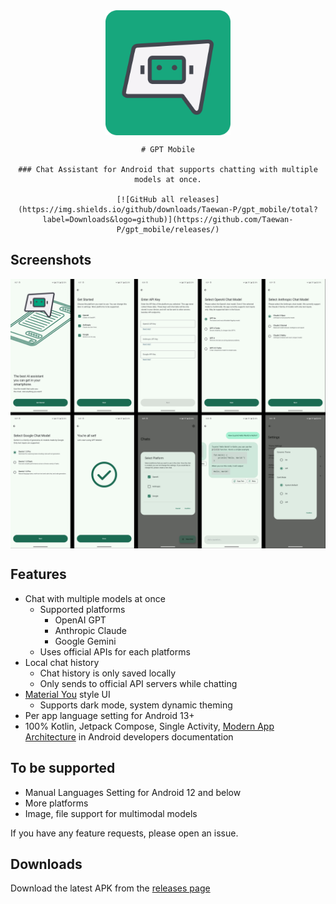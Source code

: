 <div align="center">
    <img width="200" height="200" style="display: block;" src="./images/logo.png">

    # GPT Mobile

    ### Chat Assistant for Android that supports chatting with multiple models at once.

    [![GitHub all releases](https://img.shields.io/github/downloads/Taewan-P/gpt_mobile/total?label=Downloads&logo=github)](https://github.com/Taewan-P/gpt_mobile/releases/)

</div>


## Screenshots

<div align="center">
    <img style="display: block;" src="./images/screenshots.jpg">
</div>

## Features

- Chat with multiple models at once
  - Supported platforms
    - OpenAI GPT
    - Anthropic Claude
    - Google Gemini
  - Uses official APIs for each platforms
- Local chat history
  - Chat history is only saved locally
  - Only sends to official API servers while chatting
- [Material You](https://m3.material.io/) style UI
  - Supports dark mode, system dynamic theming
- Per app language setting for Android 13+
- 100% Kotlin, Jetpack Compose, Single Activity, [Modern App Architecture](https://developer.android.com/topic/architecture#modern-app-architecture) in Android developers documentation


## To be supported

- Manual Languages Setting for Android 12 and below
- More platforms
- Image, file support for multimodal models

If you have any feature requests, please open an issue.


## Downloads

Download the latest APK from the [releases page](https://github.com/Taewan-P/releases)
